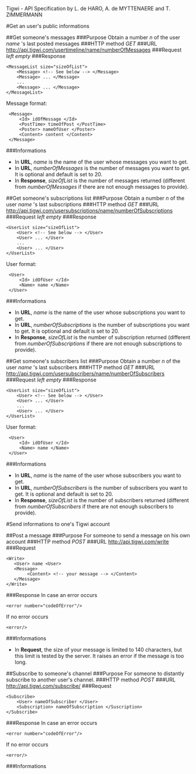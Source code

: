 Tigwi - API Specification by L. de HARO, A. de MYTTENAERE and T. ZIMMERMANN 

#Get an user's public informations

##Get someone's messages
###Purpose
Obtain a number _n_ of the user _name_ 's last posted messages
###HTTP method
*GET*
###URL
http://api.tigwi.com/usertimeline/name/numberOfMessages
###Request
_left empty_
###Response

    <MessageList size="sizeOfList">
	    <Message> <!-- See below --> </Message>
	    <Message> ... </Message>
	    ...
	    <Message> ... </Message>
    </MessageList>

Message format:

     <Message>
	     <Id> idOfMessage </Id>
	     <PostTime> timeOfPost </PostTime>
	     <Poster> nameOfUser </Poster>
	     <Content> content </Content>
     </Message>

###Informations
* In **URL**, _name_ is the name of the user whose messages you want to get.
* In **URL**, _numberOfMessages_ is the number of messages you want to get. It is optional and default is set to 20.
* In **Response**, _sizeOfList_ is the number of messages returned (different from _numberOfMessages_ if there are not enough messages to provide).

##Get someone's subscriptions list
###Purpose
Obtain a number _n_ of the user _name_ 's last subscriptions
###HTTP method
*GET*
###URL
http://api.tigwi.com/usersubscriptions/name/numberOfSubscriptions
###Request
_left empty_
###Response

    <UserList size="sizeOfList">
	    <User> <!-- See below --> </User>
	    <User> ... </User>
	    ...
	    <User> ... </User>
    </UserList>

User format:

     <User>
	     <Id> idOfUser </Id>
	     <Name> name </Name>
     </User>

###Informations
* In **URL**, _name_ is the name of the user whose subscriptions you want to get.
* In **URL**, _numberOfSubscriptions_ is the number of subscriptions you want to get. It is optional and default is set to 20.
* In **Response**, _sizeOfList_ is the number of subscription returned (different from _numberOfSubscriptions_ if there are not enough subscriptions to provide).


##Get someone's subscribers list
###Purpose
Obtain a number _n_ of the user _name_ 's last subscribers
###HTTP method
*GET*
###URL
http://api.tigwi.com/usersubscribers/name/numberOfSubscribers
###Request
_left empty_
###Response

    <UserList size="sizeOfList">
	    <User> <!-- See below --> </User>
	    <User> ... </User>
	    ...
	    <User> ... </User>
    </UserList>

User format:

     <User>
	     <Id> idOfUser </Id>
	     <Name> name </Name>
     </User>

###Informations
* In **URL**, _name_ is the name of the user whose subscribers you want to get.
* In **URL**, _numberOfSubscribers_ is the number of subscribers you want to get. It is optional and default is set to 20.
* In **Response**, _sizeOfList_ is the number of subscribers returned (different from _numberOfSubscribers_ if there are not enough subscribers to provide).


#Send informations to one's Tigwi account

##Post a message
###Purpose
For someone to send a message on his own account
###HTTP method
*POST*
###URL
http://api.tigwi.com/write
###Request

    <Write>
       <User> name <User> 
       <Message>
            <Content> <!-- your message --> </Content>
       </Message>
    </Write>

###Response
In case an error occurs

    <error number="codeOfError"/>


If no error occurs

    <error/>

###Informations
* In **Request**, the size of your message is limited to 140 characters, but this limit is tested by the server. It raises an error if the message is too long.


##Subscribe to someone's  channel
###Purpose
For someone to distantly subscribe to another user's channel.
###HTTP method
*POST*
###URL
http://api.tigwi.com/subscribe/
###Request
    
    <Subscribe>
        <User> nameOfSubscriber </User>
        <Subscription> nameOfSubscription </Suscription>
    </Subscribe>

###Response
In case an error occurs

    <error number="codeOfError"/>

If no error occurs

    <error/>


###Informations
